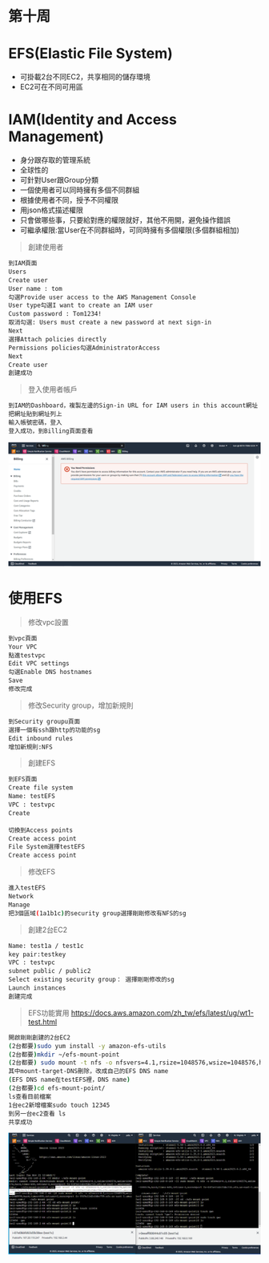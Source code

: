 # 第十周
# EFS(Elastic File System)
* 可掛載2台不同EC2，共享相同的儲存環境
* EC2可在不同可用區
# IAM(Identity and Access Management)
* 身分跟存取的管理系統
* 全球性的
* 可針對User跟Group分類
* 一個使用者可以同時擁有多個不同群組
* 根據使用者不同，授予不同權限
* 用json格式描述權限
* 只會做哪些事，只要給對應的權限就好，其他不用開，避免操作錯誤
* 可繼承權限:當User在不同群組時，可同時擁有多個權限(多個群組相加)
> 創建使用者
```sh
到IAM頁面
Users
Create user
User name : tom
勾選Provide user access to the AWS Management Console
User type勾選I want to create an IAM user
Custom password : Tom1234!
取消勾選: Users must create a new password at next sign-in
Next
選擇Attach policies directly
Permissions policies勾選AdministratorAccess
Next
Create user
創建成功
```
> 登入使用者帳戶
```sh
到IAM的Dashboard，複製左邊的Sign-in URL for IAM users in this account網址
把網址貼到網址列上
輸入帳號密碼，登入
登入成功，到Billing頁面查看
```
<img src="../pic/1121.png">

# 使用EFS
> 修改vpc設置
```sh
到vpc頁面
Your VPC
點進testvpc
Edit VPC settings
勾選Enable DNS hostnames
Save
修改完成
```

> 修改Security group，增加新規則
```sh
到Security groupu頁面
選擇一個有ssh跟http的功能的sg
Edit inbound rules
增加新規則:NFS
```

>創建EFS
```sh
到EFS頁面
Create file system
Name: testEFS
VPC : testvpc
Create

切換到Access points
Create access point
File System選擇testEFS
Create access point
```
>修改EFS
```sh
進入testEFS
Network
Manage
把3個區域(1a1b1c)的security group選擇剛剛修改有NFS的sg
```

> 創建2台EC2
```sh
Name: test1a / test1c
key pair:testkey
VPC : testvpc
subnet public / public2
Select existing security group： 選擇剛剛修改的sg
Launch instances
創建完成
```

> EFS功能實用
https://docs.aws.amazon.com/zh_tw/efs/latest/ug/wt1-test.html
```sh
開啟剛剛創建的2台EC2
(2台都要)sudo yum install -y amazon-efs-utils
(2台都要)mkdir ~/efs-mount-point
(2台都要) sudo mount -t nfs -o nfsvers=4.1,rsize=1048576,wsize=1048576,hard,timeo=600,retrans=2,noresvport mount-target-DNS:/   ~/efs-mount-point
其中mount-target-DNS刪除，改成自己的EFS DNS name
(EFS DNS name在testEFS裡，DNS name)
(2台都要)cd efs-mount-point/
ls查看目前檔案
1台ec2新增檔案sudo touch 12345
到另一台ec2查看 ls
共享成功
```
<img src="../pic/1121-1.png">
